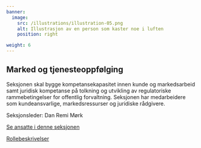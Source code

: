 ```yaml
---
banner:
  image:
    src: /illustrations/illustration-05.png
    alt: Illustrasjon av en person som kaster noe i luften
    position: right

weight: 6
---
```


## Marked og tjeneste­oppfølging

Seksjonen skal bygge kompetansekapasitet innen kunde og markedsarbeid samt juridisk kompetanse på tolkning og utvikling av regulatoriske rammebetingelser for offentlig forvaltning.
Seksjonen har medarbeidere som kundeansvarlige, markedsressurser og juridiske rådgivere.

Seksjonsleder: Dan Remi Mørk

[Se ansatte i denne seksjonen](https://digdir.sharepoint.com/SitePages/Brukeropple.aspx)

[Rollebeskrivelser](https://digdir.sharepoint.com/sites/DigdirDGT/Delte%20dokumenter/Forms/AllItems.aspx?csf=1&web=1&e=1ITt9x&CID=908003bb%2D3886%2D4fd6%2D8ef1%2D1790c5bbe852&FolderCTID=0x0120004EA8294F9ADB674FAAB36A65F01170FF&id=%2Fsites%2FDigdirDGT%2FDelte%20dokumenter%2FRollebeskrivelser%2C%20nye%2C%20Arbeidsomr%C3%A5de%2FRollebeskrivelser%20BOD)
